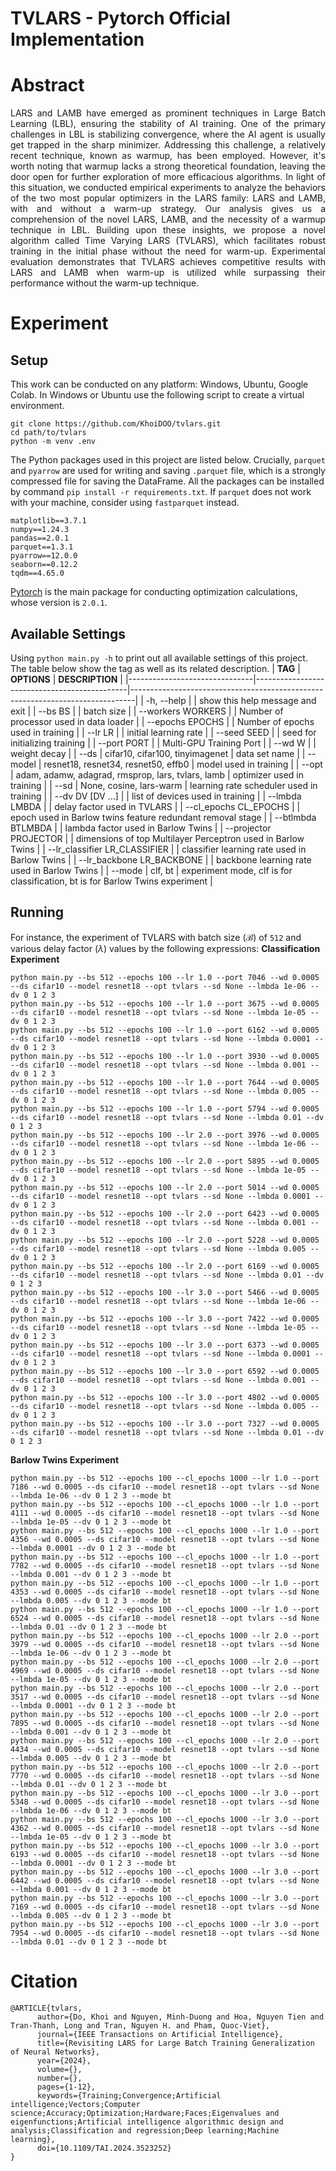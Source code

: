 # TVLARS - Pytorch Official Implementation

# Abstract
<p align="justify">LARS and LAMB have emerged as prominent techniques in Large Batch Learning (LBL), ensuring the stability of AI training. One of the primary challenges in LBL is stabilizing convergence, where the AI agent is usually get trapped in the sharp minimizer. Addressing this challenge, a relatively recent technique, known as warmup, has been employed. However, it's worth noting that warmup lacks a strong theoretical foundation, leaving the door open for further exploration of more efficacious algorithms. In light of this situation, we conducted empirical experiments to analyze the behaviors of the two most popular optimizers in the LARS family: LARS and LAMB, with and without a warm-up strategy. Our analysis gives us a comprehension of the novel LARS, LAMB, and the necessity of a warmup technique in LBL. Building upon these insights, we propose a novel algorithm called Time Varying LARS (TVLARS), which facilitates robust training in the initial phase without the need for warm-up. Experimental evaluation demonstrates that TVLARS achieves competitive results with LARS and LAMB when warm-up is utilized while surpassing their performance without the warm-up technique.</p>

# Experiment
## Setup
This work can be conducted on any platform: Windows, Ubuntu, Google Colab. In Windows or Ubuntu use the following script to create a virtual environment.
```
git clone https://github.com/KhoiDOO/tvlars.git
cd path/to/tvlars
python -m venv .env
```
The Python packages used in this project are listed below. Crucially, ```parquet``` and ```pyarrow``` are used for writing and saving ```.parquet``` file, which is a strongly compressed file for saving the DataFrame. All the packages can be installed by command ```pip install -r requirements.txt```. If ```parquet``` does not work with your machine, consider using ```fastparquet``` instead.
```
matplotlib==3.7.1
numpy==1.24.3
pandas==2.0.1
parquet==1.3.1
pyarrow==12.0.0
seaborn==0.12.2
tqdm==4.65.0
```
[Pytorch](https://pytorch.org/) is the main package for conducting optimization calculations, whose version is ```2.0.1```.
## Available Settings
Using ```python main.py -h``` to print out all available settings of this project. The table below show the tag as well as its related description. 
| **TAG**                       | **OPTIONS**                                  | **DESCRIPTION**                                                               |
|-------------------------------|----------------------------------------------|-------------------------------------------------------------------------------|
| -h, --help                    |                                              | show this help message and exit                                               |
| --bs BS                       |                                              | batch size                                                                    |
| --workers WORKERS             |                                              | Number of processor used in data loader                                       |
| --epochs EPOCHS               |                                              | Number of epochs used in training                                             |
| --lr LR                       |                                              | initial learning rate                                                         |
| --seed SEED                   |                                              | seed for initializing training                                                |
| --port PORT                   |                                              | Multi-GPU Training Port                                                       |
| --wd W                        |                                              | weight decay                                                                  |
| --ds                          | cifar10, cifar100, tinyimagenet              | data set name                                                                 |
| --model                       | resnet18, resnet34, resnet50, effb0          | model used in training                                                        |
| --opt                         | adam, adamw, adagrad, rmsprop, lars, tvlars, lamb | optimizer used in training                                               |
| --sd                          | None, cosine, lars-warm                       | learning rate scheduler used in training                                      |
| --dv DV [DV ...]              |                                              | list of devices used in training                                              |
| --lmbda LMBDA                 |                                              | delay factor used in TVLARS                                                   |
| --cl_epochs CL_EPOCHS         |                                              | epoch used in Barlow twins feature redundant removal stage                    |
| --btlmbda BTLMBDA             |                                              | lambda factor used in Barlow Twins                                            |
| --projector PROJECTOR         |                                              | dimensions of top Multilayer Perceptron used in Barlow Twins                  |
| --lr_classifier LR_CLASSIFIER |                                              | classifier learning rate used in Barlow Twins                                 |
| --lr_backbone LR_BACKBONE     |                                              | backbone learning rate used in Barlow Twins                                   |
| --mode                        | clf, bt                                      | experiment mode, clf is for classification, bt is for Barlow Twins experiment |

## Running
For instance, the experiment of TVLARS with batch size ($\mathcal{B}$) of ```512``` and various delay factor ($\lambda$) values by the following expressions:
**Classification Experiment**
```
python main.py --bs 512 --epochs 100 --lr 1.0 --port 7046 --wd 0.0005 --ds cifar10 --model resnet18 --opt tvlars --sd None --lmbda 1e-06 --dv 0 1 2 3
python main.py --bs 512 --epochs 100 --lr 1.0 --port 3675 --wd 0.0005 --ds cifar10 --model resnet18 --opt tvlars --sd None --lmbda 1e-05 --dv 0 1 2 3
python main.py --bs 512 --epochs 100 --lr 1.0 --port 6162 --wd 0.0005 --ds cifar10 --model resnet18 --opt tvlars --sd None --lmbda 0.0001 --dv 0 1 2 3
python main.py --bs 512 --epochs 100 --lr 1.0 --port 3930 --wd 0.0005 --ds cifar10 --model resnet18 --opt tvlars --sd None --lmbda 0.001 --dv 0 1 2 3
python main.py --bs 512 --epochs 100 --lr 1.0 --port 7644 --wd 0.0005 --ds cifar10 --model resnet18 --opt tvlars --sd None --lmbda 0.005 --dv 0 1 2 3
python main.py --bs 512 --epochs 100 --lr 1.0 --port 5794 --wd 0.0005 --ds cifar10 --model resnet18 --opt tvlars --sd None --lmbda 0.01 --dv 0 1 2 3
python main.py --bs 512 --epochs 100 --lr 2.0 --port 3976 --wd 0.0005 --ds cifar10 --model resnet18 --opt tvlars --sd None --lmbda 1e-06 --dv 0 1 2 3
python main.py --bs 512 --epochs 100 --lr 2.0 --port 5895 --wd 0.0005 --ds cifar10 --model resnet18 --opt tvlars --sd None --lmbda 1e-05 --dv 0 1 2 3
python main.py --bs 512 --epochs 100 --lr 2.0 --port 5014 --wd 0.0005 --ds cifar10 --model resnet18 --opt tvlars --sd None --lmbda 0.0001 --dv 0 1 2 3
python main.py --bs 512 --epochs 100 --lr 2.0 --port 6423 --wd 0.0005 --ds cifar10 --model resnet18 --opt tvlars --sd None --lmbda 0.001 --dv 0 1 2 3
python main.py --bs 512 --epochs 100 --lr 2.0 --port 5228 --wd 0.0005 --ds cifar10 --model resnet18 --opt tvlars --sd None --lmbda 0.005 --dv 0 1 2 3
python main.py --bs 512 --epochs 100 --lr 2.0 --port 6169 --wd 0.0005 --ds cifar10 --model resnet18 --opt tvlars --sd None --lmbda 0.01 --dv 0 1 2 3
python main.py --bs 512 --epochs 100 --lr 3.0 --port 5466 --wd 0.0005 --ds cifar10 --model resnet18 --opt tvlars --sd None --lmbda 1e-06 --dv 0 1 2 3
python main.py --bs 512 --epochs 100 --lr 3.0 --port 7422 --wd 0.0005 --ds cifar10 --model resnet18 --opt tvlars --sd None --lmbda 1e-05 --dv 0 1 2 3
python main.py --bs 512 --epochs 100 --lr 3.0 --port 6373 --wd 0.0005 --ds cifar10 --model resnet18 --opt tvlars --sd None --lmbda 0.0001 --dv 0 1 2 3
python main.py --bs 512 --epochs 100 --lr 3.0 --port 6592 --wd 0.0005 --ds cifar10 --model resnet18 --opt tvlars --sd None --lmbda 0.001 --dv 0 1 2 3
python main.py --bs 512 --epochs 100 --lr 3.0 --port 4802 --wd 0.0005 --ds cifar10 --model resnet18 --opt tvlars --sd None --lmbda 0.005 --dv 0 1 2 3
python main.py --bs 512 --epochs 100 --lr 3.0 --port 7327 --wd 0.0005 --ds cifar10 --model resnet18 --opt tvlars --sd None --lmbda 0.01 --dv 0 1 2 3
```
**Barlow Twins Experiment**
```
python main.py --bs 512 --epochs 100 --cl_epochs 1000 --lr 1.0 --port 7186 --wd 0.0005 --ds cifar10 --model resnet18 --opt tvlars --sd None --lmbda 1e-06 --dv 0 1 2 3 --mode bt
python main.py --bs 512 --epochs 100 --cl_epochs 1000 --lr 1.0 --port 4111 --wd 0.0005 --ds cifar10 --model resnet18 --opt tvlars --sd None --lmbda 1e-05 --dv 0 1 2 3 --mode bt
python main.py --bs 512 --epochs 100 --cl_epochs 1000 --lr 1.0 --port 4356 --wd 0.0005 --ds cifar10 --model resnet18 --opt tvlars --sd None --lmbda 0.0001 --dv 0 1 2 3 --mode bt
python main.py --bs 512 --epochs 100 --cl_epochs 1000 --lr 1.0 --port 7782 --wd 0.0005 --ds cifar10 --model resnet18 --opt tvlars --sd None --lmbda 0.001 --dv 0 1 2 3 --mode bt
python main.py --bs 512 --epochs 100 --cl_epochs 1000 --lr 1.0 --port 4353 --wd 0.0005 --ds cifar10 --model resnet18 --opt tvlars --sd None --lmbda 0.005 --dv 0 1 2 3 --mode bt
python main.py --bs 512 --epochs 100 --cl_epochs 1000 --lr 1.0 --port 6524 --wd 0.0005 --ds cifar10 --model resnet18 --opt tvlars --sd None --lmbda 0.01 --dv 0 1 2 3 --mode bt
python main.py --bs 512 --epochs 100 --cl_epochs 1000 --lr 2.0 --port 3979 --wd 0.0005 --ds cifar10 --model resnet18 --opt tvlars --sd None --lmbda 1e-06 --dv 0 1 2 3 --mode bt
python main.py --bs 512 --epochs 100 --cl_epochs 1000 --lr 2.0 --port 4969 --wd 0.0005 --ds cifar10 --model resnet18 --opt tvlars --sd None --lmbda 1e-05 --dv 0 1 2 3 --mode bt
python main.py --bs 512 --epochs 100 --cl_epochs 1000 --lr 2.0 --port 3517 --wd 0.0005 --ds cifar10 --model resnet18 --opt tvlars --sd None --lmbda 0.0001 --dv 0 1 2 3 --mode bt
python main.py --bs 512 --epochs 100 --cl_epochs 1000 --lr 2.0 --port 7895 --wd 0.0005 --ds cifar10 --model resnet18 --opt tvlars --sd None --lmbda 0.001 --dv 0 1 2 3 --mode bt
python main.py --bs 512 --epochs 100 --cl_epochs 1000 --lr 2.0 --port 4434 --wd 0.0005 --ds cifar10 --model resnet18 --opt tvlars --sd None --lmbda 0.005 --dv 0 1 2 3 --mode bt
python main.py --bs 512 --epochs 100 --cl_epochs 1000 --lr 2.0 --port 7770 --wd 0.0005 --ds cifar10 --model resnet18 --opt tvlars --sd None --lmbda 0.01 --dv 0 1 2 3 --mode bt
python main.py --bs 512 --epochs 100 --cl_epochs 1000 --lr 3.0 --port 5348 --wd 0.0005 --ds cifar10 --model resnet18 --opt tvlars --sd None --lmbda 1e-06 --dv 0 1 2 3 --mode bt
python main.py --bs 512 --epochs 100 --cl_epochs 1000 --lr 3.0 --port 4362 --wd 0.0005 --ds cifar10 --model resnet18 --opt tvlars --sd None --lmbda 1e-05 --dv 0 1 2 3 --mode bt
python main.py --bs 512 --epochs 100 --cl_epochs 1000 --lr 3.0 --port 6193 --wd 0.0005 --ds cifar10 --model resnet18 --opt tvlars --sd None --lmbda 0.0001 --dv 0 1 2 3 --mode bt
python main.py --bs 512 --epochs 100 --cl_epochs 1000 --lr 3.0 --port 6442 --wd 0.0005 --ds cifar10 --model resnet18 --opt tvlars --sd None --lmbda 0.001 --dv 0 1 2 3 --mode bt
python main.py --bs 512 --epochs 100 --cl_epochs 1000 --lr 3.0 --port 7169 --wd 0.0005 --ds cifar10 --model resnet18 --opt tvlars --sd None --lmbda 0.005 --dv 0 1 2 3 --mode bt
python main.py --bs 512 --epochs 100 --cl_epochs 1000 --lr 3.0 --port 7954 --wd 0.0005 --ds cifar10 --model resnet18 --opt tvlars --sd None --lmbda 0.01 --dv 0 1 2 3 --mode bt
```

# Citation
```
@ARTICLE{tvlars,
      author={Do, Khoi and Nguyen, Minh-Duong and Hoa, Nguyen Tien and Tran-Thanh, Long and Tran, Nguyen H. and Pham, Quoc-Viet},
      journal={IEEE Transactions on Artificial Intelligence}, 
      title={Revisiting LARS for Large Batch Training Generalization of Neural Networks}, 
      year={2024},
      volume={},
      number={},
      pages={1-12},
      keywords={Training;Convergence;Artificial intelligence;Vectors;Computer science;Accuracy;Optimization;Hardware;Faces;Eigenvalues and eigenfunctions;Artificial intelligence algorithmic design and analysis;Classification and regression;Deep learning;Machine learning},
      doi={10.1109/TAI.2024.3523252}
}
```
